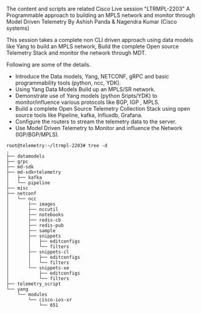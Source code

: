 
The content and scripts are related Cisco Live session "LTRMPL-2203"
	A Programmable approach to building an MPLS network and monitor through Model Driven Telemetry
		By Ashish Panda & Nagendra Kumar (Cisco systems)	

This session takes a complete non CLI driven approach using data models like Yang to build an MPLS network, Build the complete Open source Telemetry Stack and monitor the network through MDT. 

Following are some of the details.
- Introduce the Data models, Yang, NETCONF, gRPC and basic programmability tools (python, ncc, YDK). 
- Using Yang Data Models Build up an MPLS/SR network. 
- Demonstrate use of Yang models (python Sripts/YDK) to monitor/influence various protocols like BGP, IGP , MPLS. 
- Build a complete Open Source Telemetry Collection Stack using open source tools like Pipeline, kafka, Influxdb, Grafana. 
- Configure the routers to stream the telemetry data to the server. 
- Use Model Driven Telemetry to Monitor and influence the Network (IGP/BGP/MPLS).

```
root@telemetry:~/ltrmpl-2203# tree -d
.
├── datamodels
├── grpc
├── md-sdk
├── md-sdk+telemetry
│   ├── kafka
│   └── pipeline
├── misc
├── netconf
│   └── ncc
│       ├── images
│       ├── nccutil
│       ├── notebooks
│       ├── redis-cb
│       ├── redis-pub
│       ├── sample
│       ├── snippets
│       │   ├── editconfigs
│       │   └── filters
│       ├── snippets-cl
│       │   ├── editconfigs
│       │   └── filters
│       └── snippets-xe
│           ├── editconfigs
│           └── filters
├── telemetry_script
└── yang
    └── modules
        └── cisco-ios-xr
            └── 651

```
